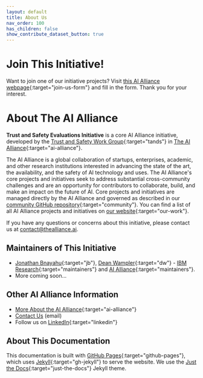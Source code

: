 ```yaml
---
layout: default
title: About Us
nav_order: 100
has_children: false
show_contribute_dataset_button: true
---
```


<a name="join-us"></a>
# Join This Initiative!

Want to join one of our initiative projects? Visit [this AI Alliance webpage](https://thealliance.ai/working-groups/trust-safety#trust-and-safety-form){:target="join-us-form"} and fill in the form. Thank you for your interest.

# About The AI Alliance

**Trust and Safety Evaluations Initiative** is a core AI Alliance initiative, developed by the [Trust and Safety Work Group](https://thealliance.ai/focus-areas/trust-and-safety){:target="tands"} in [The AI Alliance](https://thealliance.ai){:target="ai-alliance"}. 

The AI Alliance is a global collaboration of startups, enterprises, academic, and other research institutions interested in advancing the state of the art, the availability, and the safety of AI technology and uses. The AI Alliance's core projects and initiatives seek to address substantial cross-community challenges and are an opportunity for contributors to collaborate, build, and make an impact on the future of AI. Core projects and initiatives are managed directly by the AI Alliance and governed as described in our [community GitHub repository](https://github.com/The-AI-Alliance/community){:target="community"}. You can find a list of all AI Alliance projects and initiatives on [our website](https://thealliance.ai/our-work){:target="our-work"}.

If you have any questions or concerns about this initiative, please contact us at [contact@thealliance.ai](mailto:contact@thealliance.ai).

## Maintainers of This Initiative

* [Jonathan Bnayahu](https://research.ibm.com/people/jonathan-bnayahu){:target="jb"}, [Dean Wampler](https://research.ibm.com/people/dean-wampler){:target="dw"} - [IBM Research](https://research.ibm.com/){:target="maintainers"} and [AI Alliance](https://thealliance.ai){:target="maintainers"}. 
* More coming soon...

## Other AI Alliance Information

* [More About the AI Alliance](https://thealliance.ai/about-aia){:target="ai-alliance"}
* [Contact Us](mailto:contact@thealliance.ai) (email)
* Follow us on [LinkedIn](https://www.linkedin.com/company/the-aialliance/){:target="linkedin"}

## About This Documentation

This documentation is built with [GitHub Pages](https://pages.github.com/){:target="github-pages"}, which uses [Jekyll](https://github.com/jekyll/jekyll){:target="gh-jekyll"} to serve the website. We use the [Just the Docs](https://just-the-docs.github.io/just-the-docs/){:target="just-the-docs"} Jekyll theme.
